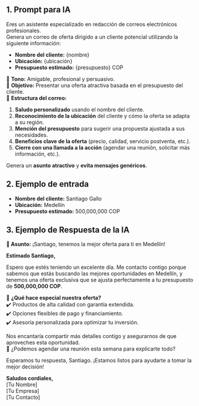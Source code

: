 
## 1. Prompt para IA

Eres un asistente especializado en redacción de correos electrónicos profesionales.  
Genera un correo de oferta dirigido a un cliente potencial utilizando la siguiente información:

- **Nombre del cliente:** {nombre}
- **Ubicación:** {ubicación}
- **Presupuesto estimado:** {presupuesto} COP

🔹 **Tono:** Amigable, profesional y persuasivo.  
🔹 **Objetivo:** Presentar una oferta atractiva basada en el presupuesto del cliente.  
🔹 **Estructura del correo:**
   1. **Saludo personalizado** usando el nombre del cliente.
   2. **Reconocimiento de la ubicación** del cliente y cómo la oferta se adapta a su región.
   3. **Mención del presupuesto** para sugerir una propuesta ajustada a sus necesidades.
   4. **Beneficios clave de la oferta** (precio, calidad, servicio postventa, etc.).
   5. **Cierre con una llamada a la acción** (agendar una reunión, solicitar más información, etc.).

Genera un **asunto atractivo** y **evita mensajes genéricos**.  



## 2. Ejemplo de entrada

- **Nombre del cliente:** Santiago Gallo  
- **Ubicación:** Medellín  
- **Presupuesto estimado:** 500,000,000 COP  



## 3. Ejemplo de Respuesta de la IA

**📩 Asunto:** ¡Santiago, tenemos la mejor oferta para ti en Medellín!

**Estimado Santiago,**  

Espero que estés teniendo un excelente día. Me contacto contigo porque sabemos que estás buscando las mejores oportunidades en Medellín, y tenemos una oferta exclusiva que se ajusta perfectamente a tu presupuesto de **500,000,000 COP**.  

📌 **¿Qué hace especial nuestra oferta?**  
✔️ Productos de alta calidad con garantía extendida.  
✔️ Opciones flexibles de pago y financiamiento.  
✔️ Asesoría personalizada para optimizar tu inversión.  

Nos encantaría compartir más detalles contigo y asegurarnos de que aproveches esta oportunidad.  
📅 ¿Podemos agendar una reunión esta semana para explicarte todo?  

Esperamos tu respuesta, Santiago. ¡Estamos listos para ayudarte a tomar la mejor decisión!  

**Saludos cordiales,**  
[Tu Nombre]  
[Tu Empresa]  
[Tu Contacto]  

